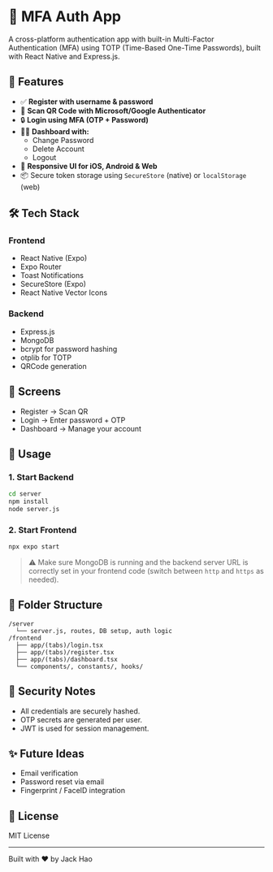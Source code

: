 # 🔐 MFA Auth App

A cross-platform authentication app with built-in Multi-Factor Authentication (MFA) using TOTP (Time-Based One-Time Passwords), built with React Native and Express.js.

## 🚀 Features

- ✅ **Register with username & password**
- 🔐 **Scan QR Code with Microsoft/Google Authenticator**
- 🔒 **Login using MFA (OTP + Password)**
- 🧑‍💼 **Dashboard with:**
  - Change Password
  - Delete Account
  - Logout
- 📱 **Responsive UI for iOS, Android & Web**
- 📦 Secure token storage using `SecureStore` (native) or `localStorage` (web)

## 🛠 Tech Stack

### Frontend
- React Native (Expo)
- Expo Router
- Toast Notifications
- SecureStore (Expo)
- React Native Vector Icons

### Backend
- Express.js
- MongoDB
- bcrypt for password hashing
- otplib for TOTP
- QRCode generation

## 📸 Screens

- Register → Scan QR
- Login → Enter password + OTP
- Dashboard → Manage your account

## 🧪 Usage

### 1. Start Backend

```bash
cd server
npm install
node server.js
```

### 2. Start Frontend

```bash
npx expo start
```

> ⚠️ Make sure MongoDB is running and the backend server URL is correctly set in your frontend code (switch between `http` and `https` as needed).

## 📂 Folder Structure

```
/server
  └── server.js, routes, DB setup, auth logic
/frontend
  ├── app/(tabs)/login.tsx
  ├── app/(tabs)/register.tsx
  ├── app/(tabs)/dashboard.tsx
  └── components/, constants/, hooks/
```

## 🔐 Security Notes

- All credentials are securely hashed.
- OTP secrets are generated per user.
- JWT is used for session management.

## ✨ Future Ideas

- Email verification
- Password reset via email
- Fingerprint / FaceID integration

## 📄 License

MIT License

---

Built with ❤️ by Jack Hao
